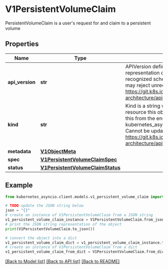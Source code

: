 # V1PersistentVolumeClaim

PersistentVolumeClaim is a user's request for and claim to a persistent volume

## Properties

Name | Type | Description | Notes
------------ | ------------- | ------------- | -------------
**api_version** | **str** | APIVersion defines the versioned schema of this representation of an object. Servers should convert recognized schemas to the latest internal value, and may reject unrecognized values. More info: https://git.k8s.io/community/contributors/devel/sig-architecture/api-conventions.md#resources | [optional] 
**kind** | **str** | Kind is a string value representing the REST resource this object represents. Servers may infer this from the endpoint the kubernetes_asyncio.client submits requests to. Cannot be updated. In CamelCase. More info: https://git.k8s.io/community/contributors/devel/sig-architecture/api-conventions.md#types-kinds | [optional] 
**metadata** | [**V1ObjectMeta**](V1ObjectMeta.md) |  | [optional] 
**spec** | [**V1PersistentVolumeClaimSpec**](V1PersistentVolumeClaimSpec.md) |  | [optional] 
**status** | [**V1PersistentVolumeClaimStatus**](V1PersistentVolumeClaimStatus.md) |  | [optional] 

## Example

```python
from kubernetes_asyncio.client.models.v1_persistent_volume_claim import V1PersistentVolumeClaim

# TODO update the JSON string below
json = "{}"
# create an instance of V1PersistentVolumeClaim from a JSON string
v1_persistent_volume_claim_instance = V1PersistentVolumeClaim.from_json(json)
# print the JSON string representation of the object
print(V1PersistentVolumeClaim.to_json())

# convert the object into a dict
v1_persistent_volume_claim_dict = v1_persistent_volume_claim_instance.to_dict()
# create an instance of V1PersistentVolumeClaim from a dict
v1_persistent_volume_claim_from_dict = V1PersistentVolumeClaim.from_dict(v1_persistent_volume_claim_dict)
```
[[Back to Model list]](../README.md#documentation-for-models) [[Back to API list]](../README.md#documentation-for-api-endpoints) [[Back to README]](../README.md)


